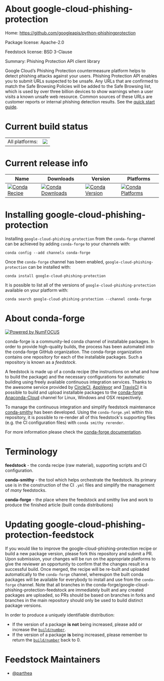 About google-cloud-phishing-protection
======================================

Home: https://github.com/googleapis/python-phishingprotection

Package license: Apache-2.0

Feedstock license: BSD 3-Clause

Summary: Phishing Protection API client library

Google Cloud’s Phishing Protection countermeasure platform helps to detect phishing attacks against your users. Phishing Protection API enables you to submit URLs suspected to be unsafe. Any URLs that are confirmed to match the Safe Browsing Policies will be added to the Safe Browsing list, which is used by over three billion devices to show warnings when a user visits a known unsafe web resource. Common sources of these URLs are customer reports or internal phishing detection results.
See the [quick start guide](https://googleapis.dev/python/phishingprotection/latest/index.html#quick-start).

Current build status
====================


<table><tr><td>All platforms:</td>
    <td>
      <a href="https://dev.azure.com/conda-forge/feedstock-builds/_build/latest?definitionId=9636&branchName=master">
        <img src="https://dev.azure.com/conda-forge/feedstock-builds/_apis/build/status/google-cloud-phishing-protection-feedstock?branchName=master">
      </a>
    </td>
  </tr>
</table>

Current release info
====================

| Name | Downloads | Version | Platforms |
| --- | --- | --- | --- |
| [![Conda Recipe](https://img.shields.io/badge/recipe-google--cloud--phishing--protection-green.svg)](https://anaconda.org/conda-forge/google-cloud-phishing-protection) | [![Conda Downloads](https://img.shields.io/conda/dn/conda-forge/google-cloud-phishing-protection.svg)](https://anaconda.org/conda-forge/google-cloud-phishing-protection) | [![Conda Version](https://img.shields.io/conda/vn/conda-forge/google-cloud-phishing-protection.svg)](https://anaconda.org/conda-forge/google-cloud-phishing-protection) | [![Conda Platforms](https://img.shields.io/conda/pn/conda-forge/google-cloud-phishing-protection.svg)](https://anaconda.org/conda-forge/google-cloud-phishing-protection) |

Installing google-cloud-phishing-protection
===========================================

Installing `google-cloud-phishing-protection` from the `conda-forge` channel can be achieved by adding `conda-forge` to your channels with:

```
conda config --add channels conda-forge
```

Once the `conda-forge` channel has been enabled, `google-cloud-phishing-protection` can be installed with:

```
conda install google-cloud-phishing-protection
```

It is possible to list all of the versions of `google-cloud-phishing-protection` available on your platform with:

```
conda search google-cloud-phishing-protection --channel conda-forge
```


About conda-forge
=================

[![Powered by NumFOCUS](https://img.shields.io/badge/powered%20by-NumFOCUS-orange.svg?style=flat&colorA=E1523D&colorB=007D8A)](http://numfocus.org)

conda-forge is a community-led conda channel of installable packages.
In order to provide high-quality builds, the process has been automated into the
conda-forge GitHub organization. The conda-forge organization contains one repository
for each of the installable packages. Such a repository is known as a *feedstock*.

A feedstock is made up of a conda recipe (the instructions on what and how to build
the package) and the necessary configurations for automatic building using freely
available continuous integration services. Thanks to the awesome service provided by
[CircleCI](https://circleci.com/), [AppVeyor](https://www.appveyor.com/)
and [TravisCI](https://travis-ci.com/) it is possible to build and upload installable
packages to the [conda-forge](https://anaconda.org/conda-forge)
[Anaconda-Cloud](https://anaconda.org/) channel for Linux, Windows and OSX respectively.

To manage the continuous integration and simplify feedstock maintenance
[conda-smithy](https://github.com/conda-forge/conda-smithy) has been developed.
Using the ``conda-forge.yml`` within this repository, it is possible to re-render all of
this feedstock's supporting files (e.g. the CI configuration files) with ``conda smithy rerender``.

For more information please check the [conda-forge documentation](https://conda-forge.org/docs/).

Terminology
===========

**feedstock** - the conda recipe (raw material), supporting scripts and CI configuration.

**conda-smithy** - the tool which helps orchestrate the feedstock.
                   Its primary use is in the construction of the CI ``.yml`` files
                   and simplify the management of *many* feedstocks.

**conda-forge** - the place where the feedstock and smithy live and work to
                  produce the finished article (built conda distributions)


Updating google-cloud-phishing-protection-feedstock
===================================================

If you would like to improve the google-cloud-phishing-protection recipe or build a new
package version, please fork this repository and submit a PR. Upon submission,
your changes will be run on the appropriate platforms to give the reviewer an
opportunity to confirm that the changes result in a successful build. Once
merged, the recipe will be re-built and uploaded automatically to the
`conda-forge` channel, whereupon the built conda packages will be available for
everybody to install and use from the `conda-forge` channel.
Note that all branches in the conda-forge/google-cloud-phishing-protection-feedstock are
immediately built and any created packages are uploaded, so PRs should be based
on branches in forks and branches in the main repository should only be used to
build distinct package versions.

In order to produce a uniquely identifiable distribution:
 * If the version of a package **is not** being increased, please add or increase
   the [``build/number``](https://conda.io/docs/user-guide/tasks/build-packages/define-metadata.html#build-number-and-string).
 * If the version of a package **is** being increased, please remember to return
   the [``build/number``](https://conda.io/docs/user-guide/tasks/build-packages/define-metadata.html#build-number-and-string)
   back to 0.

Feedstock Maintainers
=====================

* [@parthea](https://github.com/parthea/)

